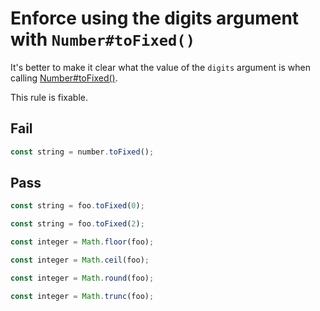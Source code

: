 # Enforce using the digits argument with `Number#toFixed()`

It's better to make it clear what the value of the `digits` argument is when calling [Number#toFixed()](https://developer.mozilla.org/en-US/docs/Web/JavaScript/Reference/Global_Objects/Number/toFixed).

This rule is fixable.

## Fail

```js
const string = number.toFixed();
```

## Pass

```js
const string = foo.toFixed(0);
```

```js
const string = foo.toFixed(2);
```

```js
const integer = Math.floor(foo);
```

```js
const integer = Math.ceil(foo);
```

```js
const integer = Math.round(foo);
```

```js
const integer = Math.trunc(foo);
```
